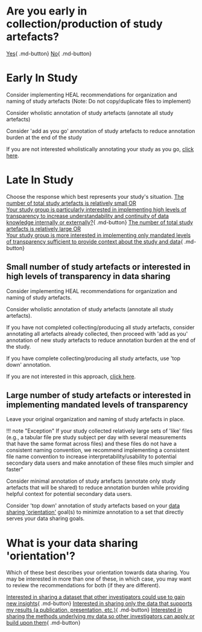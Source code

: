 
# Are you early in collection/production of study artefacts?

[Yes](#early-in-study){ .md-button}
[No](#late-in-study){ .md-button}

# Early In Study
Consider implementing HEAL recommendations for organization and naming of study artefacts (Note: Do not copy/duplicate files to implement)

Consider wholistic annotation of study artefacts (annotate all study artefacts)

Consider 'add as you go' annotation of study artefacts to reduce annotation burden at the end of the study

If you are not interested wholistically annotating your study as you go, [click here](#large-number-of-study-artefacts-or-interested-in-implementing-mandated-levels-of-transparency).


# Late In Study
Choose the response which best represents your study's situation.
[The number of total study artefacts is relatively small OR <br> Your study group is particularly interested in implementing high levels of transparency to increase understandability and continuity of data knowledge internally or externally?](#small-number-of-study-artefacts-or-interested-in-high-levels-of-transparency-in-data-sharing){ .md-button}
[The number of total study artefacts is relatively large OR <br> Your study group is more interested in implementing only mandated levels of transparency sufficient to provide context about the study and data](#large-number-of-study-artefacts-or-interested-in-implementing-mandated-levels-of-transparency){ .md-button}


## Small number of study artefacts or interested in high levels of transparency in data sharing
Consider implementing HEAL recommendations for organization and naming of study artefacts.

Consider wholistic annotation of study artefacts (annotate all study artefacts).

If you have not completed collecting/producing all study artefacts, consider annotating all artefacts already collected, then proceed with 'add as you' annotation of new study artefacts to reduce annotation burden at the end of the study.

If you have complete collecting/producing all study artefacts, use 'top down' annotation.
   
If you are not interested in this approach, [click here](#large-number-of-study-artefacts-or-interested-in-implementing-mandated-levels-of-transparency).

## Large number of study artefacts or interested in implementing mandated levels of transparency

Leave your original organization and naming of study artefacts in place.
    
!!! note "Exception"
    If your study collected relatively large sets of 'like' files (e.g., a tabular file pre study subject per day with several measurements that have the same format across files) and these files do not have a consistent naming convention, we recommend implementing a consistent file name convention to increase interpretability/usability to potential secondary data users and make annotation of these files much simpler and faster" 

Consider minimal annotation of study artefacts (annotate only study artefacts that will be shared) to reduce annotation burden while providing helpful context for potential secondary data users.

Consider 'top down' annotation of study artefacts based on your [data sharing 'orientation'](#what-is-your-data-sharing-orientation) goal(s) to minimize annotation to a set that directly serves your data sharing goals.  

# What is your data sharing 'orientation'?
Which of these best describes your orientation towards data sharing. You may be interested in more than one of these, in which case, you may want to review the recommendations for both (if they are different).

[Interested in sharing a dataset that other investigators could use to gain new insights](#early-in-study){ .md-button}
[Interested in sharing only the data that supports my results (a publication, presentation, etc.)](#late-in-study){ .md-button}
[Interested in sharing the methods underlying my data so other investigators can apply or build upon them](#late-in-study){ .md-button}
